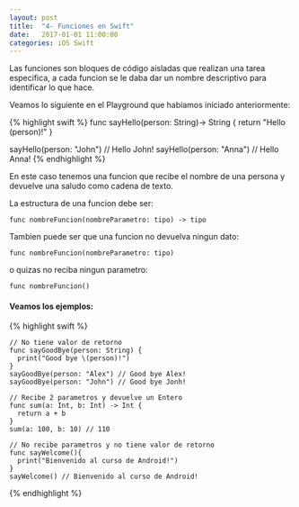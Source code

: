 ```yaml
---
layout: post
title:  "4- Funciones en Swift"
date:   2017-01-01 11:00:00
categories: iOS Swift
---
```



Las funciones son bloques de código aisladas que realizan una tarea especifica, a cada funcion se le daba dar un nombre descriptivo para identificar lo que hace.

Veamos lo siguiente en el Playground que habiamos iniciado anteriormente:

{% highlight swift %}
  func sayHello(person: String)-> String {
    return "Hello \(person)!"
  }

  sayHello(person: "John") // Hello John!
  sayHello(person: "Anna") // Hello Anna!
{% endhighlight %}

En este caso tenemos una funcion que recibe el nombre de una persona y devuelve una saludo como cadena de texto.

La estructura de una funcion debe ser:

`func nombreFuncion(nombreParametro: tipo) -> tipo`

Tambien puede ser que una funcion no devuelva ningun dato:

`func nombreFuncion(nombreParametro: tipo)`

o quizas no reciba ningun parametro:

`func nombreFuncion()`

#### Veamos los ejemplos:

{% highlight swift %}

    // No tiene valor de retorno
    func sayGoodBye(person: String) {
      print("Good bye \(person)!")
    }
    sayGoodBye(person: "Alex") // Good bye Alex!
    sayGoodBye(person: "John") // Good bye Jonh!

    // Recibe 2 parametros y devuelve un Entero
    func sum(a: Int, b: Int) -> Int {
      return a + b
    }
    sum(a: 100, b: 10) // 110

    // No recibe parametros y no tiene valor de retorno
    func sayWelcome(){
      print("Bienvenido al curso de Android!")
    }
    sayWelcome() // Bienvenido al curso de Android!

{% endhighlight %}

